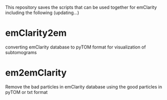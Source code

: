 This repository saves the scripts that can be used together for emClarity including the following (updating...)

# emClarity2em
converting emClarity database to pyTOM format for visualization of subtomograms

# em2emClarity
Remove the bad particles in emClarity database using the good particles in pyTOM or txt format 

